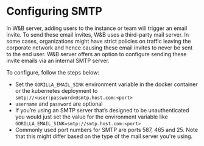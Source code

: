 # Configuring SMTP

In W&B server, adding users to the instance or team will trigger an email invite. To send these email invites, W&B uses a third-party mail server. In some cases, organizations might have strict policies on traffic leaving the corporate network and hence causing these email invites to never be sent to the end user. W&B server offers an option to configure sending these invite emails via an internal SMTP server.

To configure, follow the steps below:

- Set the `GORILLA_EMAIL_SINK` environment variable in the docker container or the kubernetes deployment to `smtp://<user:password>@smtp.host.com:<port>`
- `username` and `password` are optional
- If you’re using an SMTP server that’s designed to be unauthenticated you would just set the value for the environment variable like `GORILLA_EMAIL_SINK=smtp://smtp.host.com:<port>`
- Commonly used port numbers for SMTP are ports 587, 465 and 25. Note that this might differ based on the type of the mail server you're using.
